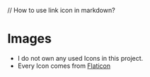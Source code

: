 // How to use link icon in markdown?

# Images

- I do not own any used Icons in this project.
- Every Icon comes from [Flaticon](https://www.flaticon.com/)
